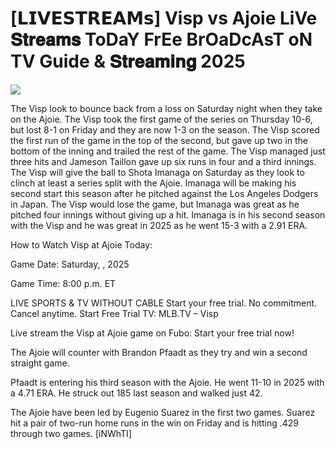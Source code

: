 #  [𝗟𝗜𝗩𝗘𝗦𝗧𝗥𝗘𝗔𝗠𝘀] Visp vs Ajoie LiVe 𝐒𝐭𝐫𝐞𝐚𝐦𝐬 ToDaY FrEe BrOaDcAsT oN TV Guide & 𝐒𝐭𝐫𝐞𝐚𝐦𝐢𝐧𝐠  2025  
  
  
[![](https://i.imgur.com/qSNzIqt.png)](https://movie.rssnews.media/yKWZvNN.php)  
  
The Visp look to bounce back from a loss on Saturday night when they take on the Ajoie. The Visp took the first game of the series on Thursday 10-6, but lost 8-1 on Friday and they are now 1-3 on the season. The Visp scored the first run of the game in the top of the second, but gave up two in the bottom of the inning and trailed the rest of the game. The Visp managed just three hits and Jameson Taillon gave up six runs in four and a third innings. The Visp will give the ball to Shota Imanaga on Saturday as they look to clinch at least a series split with the Ajoie. Imanaga will be making his second start this season after he pitched against the Los Angeles Dodgers in Japan. The Visp would lose the game, but Imanaga was great as he pitched four innings without giving up a hit. Imanaga is in his second season with the Visp and he was great in 2025 as he went 15-3 with a 2.91 ERA.

How to Watch Visp at Ajoie Today:

Game Date: Saturday, , 2025

Game Time: 8:00 p.m. ET

LIVE SPORTS & TV WITHOUT CABLE
Start your free trial. No commitment. Cancel anytime.
Start Free Trial
TV: MLB.TV – Visp

Live stream the Visp at Ajoie game on Fubo: Start your free trial now!

The Ajoie will counter with Brandon Pfaadt as they try and win a second straight game.

Pfaadt is entering his third season with the Ajoie. He went 11-10 in 2025 with a 4.71 ERA. He struck out 185 last season and walked just 42.

The Ajoie have been led by Eugenio Suarez in the first two games. Suarez hit a pair of two-run home runs in the win on Friday and is hitting .429 through two games. [iNWhTI]